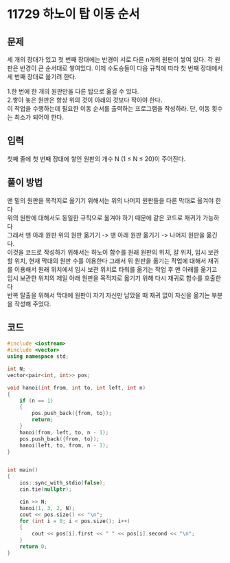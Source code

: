 <h1> 11729 하노이 탑 이동 순서</h1>
<h2>문제</h2>
세 개의 장대가 있고 첫 번째 장대에는 반경이 서로 다른 n개의 원판이 쌓여 있다. 각 원판은 반경이 큰 순서대로 쌓여있다. 이제 수도승들이 다음 규칙에 따라 첫 번째 장대에서 세 번째 장대로 옮기려 한다.

1.한 번에 한 개의 원판만을 다른 탑으로 옮길 수 있다.
<br>2.쌓아 놓은 원판은 항상 위의 것이 아래의 것보다 작아야 한다.<br>
이 작업을 수행하는데 필요한 이동 순서를 출력하는 프로그램을 작성하라. 단, 이동 횟수는 최소가 되어야 한다.


<h2>입력</h2>
첫째 줄에 첫 번째 장대에 쌓인 원판의 개수 N (1 ≤ N ≤ 20)이 주어진다.


<h2>풀이 방법</h2>
맨 밑의 원판을 목적지로 옮기기 위해서는 위의 나머지 원판들을 다른 막대로 옮겨야 한다<br>
위의 원판에 대해서도 동일한 규칙으로 옮겨야 하기 때문에 같은 코드로 재귀가 가능하다<br>
그래서 맨 아래 원판 위의 원판 옮기기 -> 맨 아래 원판 옮기기 -> 나머지 원판을 옮긴다.
<br> 이것을 코드로 작성하기 위해서는 하노이 함수를 원래 원판의 위치, 갈 위치, 임시 보관할 위치, 현재 막대의 원판 수를 이용한다
그래서 위 원판을 옮기는 작업에 대해서 재귀를 이용해서 원래 위치에서 임시 보관 위치로 타워를 옮기는 작업 후 맨 아래를 옮기고
임시 보관한 위치의 제일 아래 원판을 목적지로 옮기기 위해 다시 재귀로 함수를 호출한다
<br> 반복 탈출을 위해서 막대에 원판이 자기 자신만 남았을 때 재귀 없이 자신을 옮기는 부분을 작성해 주었다.


<h2> 코드 </h2>

```cpp
#include <iostream>
#include <vector>
using namespace std;

int N;
vector<pair<int, int>> pos;

void hanoi(int from, int to, int left, int n)
{
    if (n == 1)
    {
        pos.push_back({from, to});
        return;
    }
    hanoi(from, left, to, n - 1);
    pos.push_back({from, to});
    hanoi(left, to, from, n - 1);
}


int main()
{
    ios::sync_with_stdio(false);
    cin.tie(nullptr);

    cin >> N;
    hanoi(1, 3, 2, N);
    cout << pos.size() << "\n";
    for (int i = 0; i < pos.size(); i++)
    {
        cout << pos[i].first << " " << pos[i].second << "\n";
    }
    return 0;
}

```
